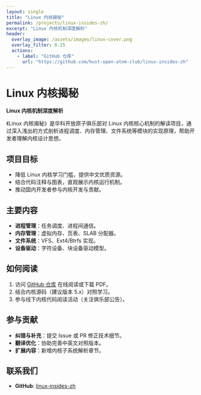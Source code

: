 ```yaml
---
layout: single
title: "Linux 内核揭秘"
permalink: /projects/linux-insides-zh/
excerpt: "Linux 内核机制深度解析"
header:
  overlay_image: /assets/images/linux-cover.png
  overlay_filter: 0.25
  actions:
    - label: "GitHub 仓库"
      url: "https://github.com/hust-open-atom-club/linux-insides-zh"
---
```


# Linux 内核揭秘

**Linux 内核机制深度解析**

《Linux 内核揭秘》是华科开放原子俱乐部对 Linux 内核核心机制的解读项目，通过深入浅出的方式剖析进程调度、内存管理、文件系统等模块的实现原理，帮助开发者理解内核设计思想。

## 项目目标
- 降低 Linux 内核学习门槛，提供中文优质资源。
- 结合代码注释与图表，直观展示内核运行机制。
- 推动国内开发者参与内核开发与贡献。

## 主要内容
- **进程管理**：任务调度、进程间通信。
- **内存管理**：虚拟内存、页表、SLAB 分配器。
- **文件系统**：VFS、Ext4/Btrfs 实现。
- **设备驱动**：字符设备、块设备驱动模型。

## 如何阅读
1. 访问 [GitHub 仓库](https://github.com/hust-open-atom-club/linux-insides-zh) 在线阅读或下载 PDF。
2. 结合内核源码（建议版本 5.x）对照学习。
3. 参与线下内核代码阅读活动（关注俱乐部公告）。

## 参与贡献
- **纠错与补充**：提交 Issue 或 PR 修正技术细节。
- **翻译优化**：协助完善中英文对照版本。
- **扩展内容**：新增内核子系统解析章节。

## 联系我们
- **GitHub**: [linux-insides-zh](https://github.com/hust-open-atom-club/linux-insides-zh)
<!-- - **邮箱**： -->